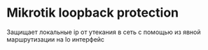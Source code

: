 # Mikrotik loopback protection

Защищает локальные ip от утекания в сеть с помощью из явной маршрутизации на lo интерфейс